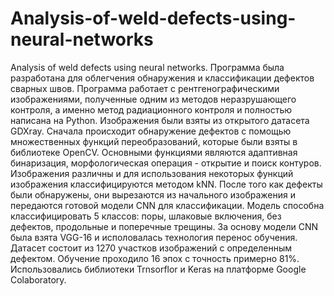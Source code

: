 # Analysis-of-weld-defects-using-neural-networks
Analysis of weld defects using neural networks. Программа была разработана для облегчения обнаружения и классификации дефектов сварных швов. Программа работает с рентгенографическими изображениями, полученные одним из методов неразрушающего контроля, а именно метод радиационного контроля и полностью написана на Python. Изображения были взяты из открытого датасета GDXray.
Сначала происходит обнаружение дефектов с помощью множественных функций переобразований, которые были взяты в библиотеке OpenCV. Основными функциями являются адаптивная бинаризация, морфологическая операция - открытие и поиск контуров. Изображения различны и для использования некоторых функций изображения классифицируются методом kNN.
После того как дефекты были обнаружены, они вырезаются из начального изображения и передаются готовой модели CNN для классификации. Модель способна классифицировать 5 классов: поры, шлаковые включения, без дефектов, продольные и поперечные трещины.
За основу модели CNN была взята VGG-16 и исполовалась технология перенос обучения. Датасет состоит из 1270 участков изображений с определенным дефектом. Обучение проходило 16 эпох с точность примерно 81%. Использовались библиотеки Trnsorflor и Keras на платформе Google Colaboratory.
